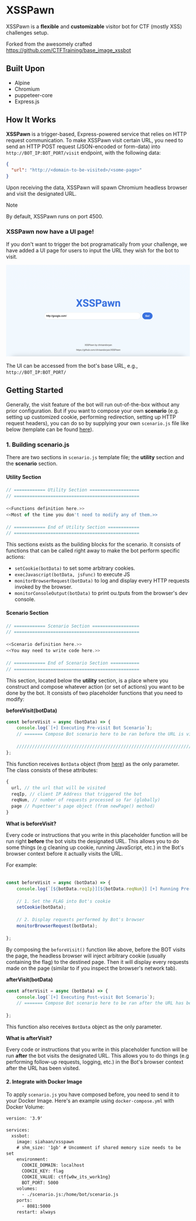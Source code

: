 # XSSPawn
XSSPawn is a **flexible** and **customizable** visitor bot for CTF (mostly XSS) challenges setup.

Forked from the awesomely crafted https://github.com/CTFTraining/base_image_xssbot

## Built Upon
- Alpine
- Chromium
- puppeteer-core
- Express.js

## How It Works
**XSSPawn** is a trigger-based, Express-powered service that relies on HTTP request communication. To make XSSPawn visit certain URL, you need to send an HTTP POST request (JSON-encoded or form-data) into `http://BOT_IP:BOT_PORT/visit` endpoint, with the following data:

```json
{
  "url": "http://<domain-to-be-visited>/<some-page>"
}
```

Upon receiving the data, XSSPawn will spawn Chromium headless browser and visit the designated URL.

> [!NOTE]  
> By default, XSSPawn runs on port 4500.

### XSSPawn now have a UI page!

If you don't want to trigger the bot programatically from your challenge, we have added a UI page for users to input the URL they wish for the bot to visit. 

![XSSPawn UI](./assets/xsspawn-ui.png)

The UI can be accessed from the bot's base URL, e.g., `http://BOT_IP:BOT_PORT/`

## Getting Started

Generally, the visit feature of the bot will run out-of-the-box without any prior configuration. But if you want to compose your own **scenario** (e.g. setting up customized cookie, performing redirection, setting up HTTP request headers), you can do so by supplying your own `scenario.js` file like below (template can be found [here](src/scenario.js)).

### 1. Building **scenario.js**

There are two sections in `scenario.js` template file; the **utility** section and the **scenario** section. 

#### Utility Section

```javascript
// ============ Utility Section ===================
// ================================================

<<Functions definition here.>>
<<Most of the time you don't need to modify any of them.>>

// ============ End of Utility Section ============
// ================================================
```

This sections exists as the building blocks for the scenario. It consists of functions that can be called right away to make the bot perform specific actions:
- `setCookie(botData)` to set some arbitrary cookies.
- `execJavascript(botData, jsFunc)` to execute JS 
- `monitorBrowserRequest(botData)` to log and display every HTTP requests invoked by the browser.
- `monitorConsoleOutput(botData)` to print ou.tputs from the browser's dev console.

#### Scenario Section
```javascript
// ============ Scenario Section ==================
// ================================================

<<Scenario definition here.>>
<<You may need to write code here.>>

// ============ End of Scenario Section ===========
// ================================================
```

This section, located below the **utility** section, is a place where you construct and compose whatever action (or set of actions) you want to be done by the bot. It consists of two placeholder functions that you need to modify:

**beforeVisit(botData)**
```javascript
const beforeVisit = async (botData) => {
    console.log(`[+] Executing Pre-visit Bot Scenario`);
    // ======= Compose Bot scenario here to be ran before the URL is visited =======

    //////////////////////////////////////////////////////////////////////////////////
};
```
This function receives `BotData` object (from [here](src/helper.js)) as the only parameter. The class consists of these attributes:
```javascript
{
  url, // the url that will be visited
  reqIp, // client IP Address that triggered the bot
  reqNum, // number of requests processed so far (globally)
  page // Pupetteer's page object (from newPage() method)
}
```

**What is beforeVisit?**

Every code or instructions that you write in this placeholder function will be run right **before** the bot visits the designated URL. This allows you to do some things (e.g cleaning up cookie, running JavaScript, etc.) in the Bot's browser context before it actually visits the URL.

For example:
```javascript

const beforeVisit = async (botData) => {
    console.log(`[${botData.reqIp}][${botData.reqNum}] [+] Running Pre-visit Scenario`);

    // 1. Set the FLAG into Bot's cookie
    setCookie(botData);

    // 2. Display requests performed by Bot's browser
    monitorBrowserRequest(botData);

};
```

By composing the `beforeVisit()` function like above, before the BOT visits the page, the headless browser will inject arbitrary cookie (usually containing the flag) to the destined page. Then it will display every requests made on the page (similar to if you inspect the browser's network tab).

**afterVisit(botData)**
```javascript
const afterVisit = async (botData) => {
    console.log(`[+] Executing Post-visit Bot Scenario`);
    // ======= Compose Bot scenario here to be ran after the URL has been visited =======

};
```
This function also receives `BotData` object as the only parameter.

**What is afterVisit?**

Every code or instructions that you write in this placeholder function will be run **after** the bot visits the designated URL. This allows you to do things (e.g performing follow-up requests, logging, etc.) in the Bot's browser context after the URL has been visited.

#### 2. Integrate with Docker Image

To apply `scenario.js` you have composed before, you need to send it to your Docker Image. Here's an example using `docker-compose.yml` with Docker Volume:

```
version: '3.9'

services:
  xssbot:
    image: siahaan/xsspawn
    # shm_size: '1gb' # Uncomment if shared memory size needs to be set
    environment:
      COOKIE_DOMAIN: localhost
      COOKIE_KEY: flag
      COOKIE_VALUE: ctf{w0w_its_work1ng}
      BOT_PORT: 5000
    volumes:
      - ./scenario.js:/home/bot/scenario.js
    ports:
      - 8081:5000
    restart: always
```
